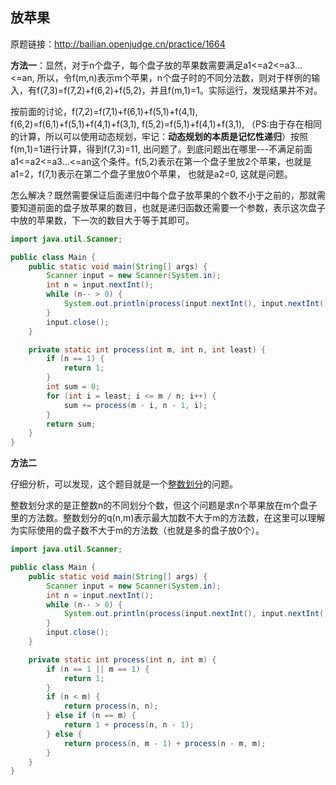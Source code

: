 ## 放苹果

原题链接：http://bailian.openjudge.cn/practice/1664

**方法一**：显然，对于n个盘子，每个盘子放的苹果数需要满足a1<=a2<=a3...<=an, 所以，令f(m,n)表示m个苹果，n个盘子时的不同分法数，则对于样例的输入，有f(7,3)=f(7,2)+f(6,2)+f(5,2)，并且f(m,1)=1。实际运行，发现结果并不对。

按前面的讨论，f(7,2)=f(7,1)+f(6,1)+f(5,1)+f(4,1), f(6,2)=f(6,1)+f(5,1)+f(4,1)+f(3,1), f(5,2)=f(5,1)+f(4,1)+f(3,1), （PS:由于存在相同的计算，所以可以使用动态规划，牢记：**动态规划的本质是记忆性递归**）按照f(m,1)=1进行计算，得到f(7,3)=11, 出问题了。到底问题出在哪里---不满足前面a1<=a2<=a3...<=an这个条件。f(5,2)表示在第一个盘子里放2个苹果，也就是a1=2，f(7,1)表示在第二个盘子里放0个苹果， 也就是a2=0, 这就是问题。

怎么解决？既然需要保证后面递归中每个盘子放苹果的个数不小于之前的，那就需要知道前面的盘子放苹果的数目，也就是递归函数还需要一个参数，表示这次盘子中放的苹果数，下一次的数目大于等于其即可。

```java
import java.util.Scanner;

public class Main {
    public static void main(String[] args) {
        Scanner input = new Scanner(System.in);
        int n = input.nextInt();
        while (n-- > 0) {
            System.out.println(process(input.nextInt(), input.nextInt(), 0));
        }
        input.close();
    }

    private static int process(int m, int n, int least) {
        if (n == 1) {
            return 1;
        }
        int sum = 0;
        for (int i = least; i <= m / n; i++) {
            sum += process(m - i, n - 1, i);
        }
        return sum;
    }
}
```

**方法二**

仔细分析，可以发现，这个题目就是一个[整数划分](https://github.com/lspl/practice/blob/master/daily_algorithm/%E9%80%92%E5%BD%92/7.%20%E6%95%B4%E6%95%B0%E5%88%92%E5%88%86.md)的问题。

整数划分求的是正整数n的不同划分个数，但这个问题是求n个苹果放在m个盘子里的方法数。整数划分的q(n,m)表示最大加数不大于m的方法数，在这里可以理解为实际使用的盘子数不大于m的方法数（也就是多的盘子放0个）。

```java
import java.util.Scanner;

public class Main {
    public static void main(String[] args) {
        Scanner input = new Scanner(System.in);
        int n = input.nextInt();
        while (n-- > 0) {
            System.out.println(process(input.nextInt(), input.nextInt()));
        }
        input.close();
    }

    private static int process(int n, int m) {
        if (n == 1 || m == 1) {
            return 1;
        }
        if (n < m) {
            return process(n, n);
        } else if (n == m) {
            return 1 + process(n, n - 1);
        } else {
            return process(n, m - 1) + process(n - m, m);
        }
    }
}
```

